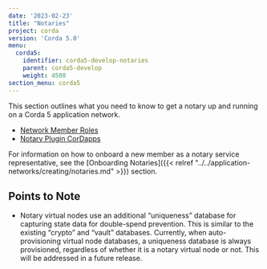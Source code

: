 ```yaml
---
date: '2023-02-23'
title: "Notaries"
project: corda
version: 'Corda 5.0'
menu:
  corda5:
    identifier: corda5-develop-notaries
    parent: corda5-develop
    weight: 4500
section_menu: corda5
---
```


This section outlines what you need to know to get a notary up and running on a Corda 5 application network.

* [Network Member Roles](network-member-roles.md)
* [Notary Plugin CorDapps](notary-plugin-cordapps.md)

For information on how to onboard a new member as a notary service representative, see the [Onboarding Notaries]({{< relref "../../application-networks/creating/notaries.md" >}}) section.

## Points to Note

* Notary virtual nodes use an additional “uniqueness” database for capturing state data for double-spend prevention. This is similar to the existing “crypto” and “vault” databases. Currently, when auto-provisioning virtual node databases, a uniqueness database is always provisioned, regardless of whether it is a notary virtual node or not. This will be addressed in a future release.